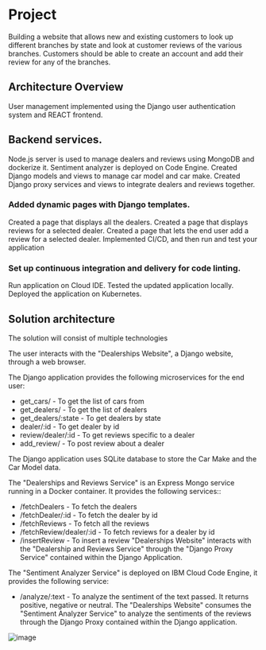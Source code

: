 # Project
Building a website that allows new and existing customers to look up different branches by state and look at customer reviews of the various branches. Customers should be able to create an account and add their review for any of the branches.

## Architecture Overview


User management implemented using the Django user authentication system and REACT frontend.

## Backend services.

Node.js server is used to manage dealers and reviews using MongoDB and dockerize it.
Sentiment analyzer is deployed on Code Engine.
Created Django models and views to manage car model and car make.
Created Django proxy services and views to integrate dealers and reviews together.

### Added dynamic pages with Django templates.

Created a page that displays all the dealers.
Created a page that displays reviews for a selected dealer.
Created a page that lets the end user add a review for a selected dealer.
Implemented CI/CD, and then run and test your application

### Set up continuous integration and delivery for code linting.
Run application on Cloud IDE.
Tested the updated application locally.
Deployed the application on Kubernetes.

## Solution architecture
The solution will consist of multiple technologies

The user interacts with the "Dealerships Website", a Django website, through a web browser.

The Django application provides the following microservices for the end user:

* get_cars/ - To get the list of cars from
* get_dealers/ - To get the list of dealers
* get_dealers/:state - To get dealers by state
* dealer/:id - To get dealer by id
* review/dealer/:id - To get reviews specific to a dealer
* add_review/ - To post review about a dealer
  
The Django application uses SQLite database to store the Car Make and the Car Model data.

The "Dealerships and Reviews Service" is an Express Mongo service running in a Docker container. It provides the following services::

* /fetchDealers - To fetch the dealers
* /fetchDealer/:id - To fetch the dealer by id
* /fetchReviews - To fetch all the reviews
* /fetchReview/dealer/:id - To fetch reviews for a dealer by id
* /insertReview - To insert a review
"Dealerships Website" interacts with the "Dealership and Reviews Service" through the "Django Proxy Service" contained within the Django Application.

The "Sentiment Analyzer Service" is deployed on IBM Cloud Code Engine, it provides the following service:

* /analyze/:text - To analyze the sentiment of the text passed. It returns positive, negative or neutral.
The "Dealerships Website" consumes the "Sentiment Analyzer Service" to analyze the sentiments of the reviews through the Django Proxy contained within the Django application.

![image](https://github.com/diversv/xrwvm-fullstack_developer_capstone/assets/111029490/060b3e4f-2c6e-4a57-ba8a-d068855d547b)
